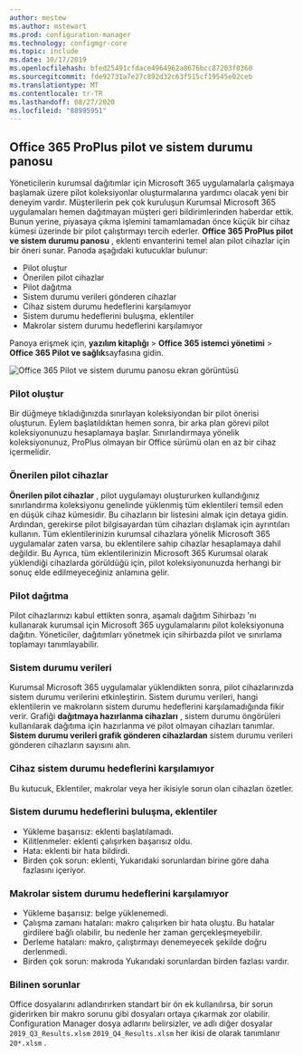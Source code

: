 ```yaml
---
author: mestew
ms.author: mstewart
ms.prod: configuration-manager
ms.technology: configmgr-core
ms.topic: include
ms.date: 10/17/2019
ms.openlocfilehash: bfed25491cfdace4964962a8676bcc87203f0360
ms.sourcegitcommit: fde92731a7e27c892d32c63f515cf19545e02ceb
ms.translationtype: MT
ms.contentlocale: tr-TR
ms.lasthandoff: 08/27/2020
ms.locfileid: "88995951"
---
```

## <a name="office-365-proplus-pilot-and-health-dashboard"></a>Office 365 ProPlus pilot ve sistem durumu panosu
<!--4488272-->
Yöneticilerin kurumsal dağıtımlar için Microsoft 365 uygulamalarla çalışmaya başlamak üzere pilot koleksiyonlar oluşturmalarına yardımcı olacak yeni bir deneyim vardır. Müşterilerin pek çok kuruluşun Kurumsal Microsoft 365 uygulamaları hemen dağıtmayan müşteri geri bildirimlerinden haberdar ettik. Bunun yerine, piyasaya çıkma işlemini tamamlamadan önce küçük bir cihaz kümesi üzerinde bir pilot çalıştırmayı tercih ederler. **Office 365 ProPlus pilot ve sistem durumu panosu** , eklenti envanterini temel alan pilot cihazlar için bir öneri sunar. Panoda aşağıdaki kutucuklar bulunur:

- Pilot oluştur
- Önerilen pilot cihazlar
- Pilot dağıtma
- Sistem durumu verileri gönderen cihazlar
- Cihaz sistem durumu hedeflerini karşılamıyor
- Sistem durumu hedeflerini buluşma, eklentiler
- Makrolar sistem durumu hedeflerini karşılamıyor

Panoya erişmek için, **yazılım kitaplığı**  >  **Office 365 istemci yönetimi**  >  **Office 365 Pilot ve sağlık**sayfasına gidin.

![Office 365 Pilot ve sistem durumu panosu ekran görüntüsü](../../media/4488272-office-365-pro-plus-pilot.png)


### <a name="generate-pilot"></a>Pilot oluştur

Bir düğmeye tıkladığınızda sınırlayan koleksiyondan bir pilot önerisi oluşturun. Eylem başlatıldıktan hemen sonra, bir arka plan görevi pilot koleksiyonunuzu hesaplamaya başlar. Sınırlandırmaya yönelik koleksiyonunuz, ProPlus olmayan bir Office sürümü olan en az bir cihaz içermelidir.

### <a name="recommended-pilot-devices"></a>Önerilen pilot cihazlar

**Önerilen pilot cihazlar** , pilot uygulamayı oluştururken kullandığınız sınırlandırma koleksiyonu genelinde yüklenmiş tüm eklentileri temsil eden en düşük cihaz kümesidir. Bu cihazların bir listesini almak için detaya gidin. Ardından, gerekirse pilot bilgisayardan tüm cihazları dışlamak için ayrıntıları kullanın. Tüm eklentilerinizin kurumsal cihazlara yönelik Microsoft 365 uygulamalar zaten varsa, bu eklentilere sahip cihazlar hesaplamaya dahil değildir. Bu Ayrıca, tüm eklentilerinizin Microsoft 365 Kurumsal olarak yüklendiği cihazlarda görüldüğü için, pilot koleksiyonunuzda herhangi bir sonuç elde edilmeyeceğiniz anlamına gelir.

### <a name="deploy-pilot"></a>Pilot dağıtma

Pilot cihazlarınızı kabul ettikten sonra, aşamalı dağıtım Sihirbazı 'nı kullanarak kurumsal için Microsoft 365 uygulamalarını pilot koleksiyonuna dağıtın. Yöneticiler, dağıtımları yönetmek için sihirbazda pilot ve sınırlama toplamayı tanımlayabilir.

### <a name="health-data"></a>Sistem durumu verileri

Kurumsal Microsoft 365 uygulamalar yüklendikten sonra, pilot cihazlarınızda sistem durumu verilerini etkinleştirin. Sistem durumu verileri, hangi eklentilerin ve makroların sistem durumu hedeflerini karşılamadığında fikir verir. Grafiği **dağıtmaya hazırlanma cihazları** , sistem durumu öngörüleri kullanılarak dağıtıma için hazırlanma ve pilot olmayan cihazları tanımlar. **Sistem durumu verileri grafik gönderen cihazlardan** sistem durumu verileri gönderen cihazların sayısını alın.

### <a name="devices-not-meeting-health-goals"></a>Cihaz sistem durumu hedeflerini karşılamıyor

Bu kutucuk, Eklentiler, makrolar veya her ikisiyle sorun olan cihazları özetler.

### <a name="add-ins-not-meeting-health-goals"></a>Sistem durumu hedeflerini buluşma, eklentiler

- Yükleme başarısız: eklenti başlatılamadı.
- Kilitlenmeler: eklenti çalışırken başarısız oldu.
- Hata: eklenti bir hata bildirdi.
- Birden çok sorun: eklenti, Yukarıdaki sorunlardan birine göre daha fazlasını içeriyor.

### <a name="macros-not-meeting-health-goals"></a>Makrolar sistem durumu hedeflerini karşılamıyor

- Yükleme başarısız: belge yüklenemedi.
- Çalışma zamanı hataları: makro çalışırken bir hata oluştu. Bu hatalar girdilere bağlı olabilir, bu nedenle her zaman gerçekleşmeyebilir.
- Derleme hataları: makro, çalıştırmayı denemeyecek şekilde doğru derlenmedi.
- Birden çok sorun: makroda Yukarıdaki sorunlardan birden fazlası vardır.

### <a name="known-issues"></a>Bilinen sorunlar
<!--5526292-->
Office dosyalarını adlandırırken standart bir ön ek kullanılırsa, bir sorun giderirken bir makro sorunu gibi dosyaları ortaya çıkarmak zor olabilir. Configuration Manager dosya adlarını belirsizler, ve adlı diğer dosyalar `2019_Q3_Results.xlsm` `2019_Q4_Results.xlsm` her ikisi de olarak tanımlanır `20*.xlsm` .
